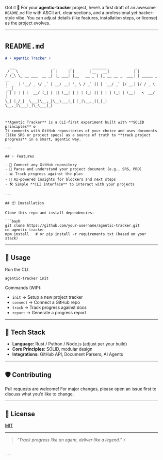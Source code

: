 Got it 🚀 For your **agentic-tracker** project, here’s a first draft of an awesome `README.md` file with ASCII art, clear sections, and a professional yet hacker-style vibe. You can adjust details (like features, installation steps, or license) as the project evolves.

---

# `README.md`

```markdown
# ⚡ Agentic Tracker ⚡

```

```
  ___                 _       _         _______             _             
 / _ \               | |     | |       |__   __|           | |            
/ /_\ \_ __ ___  __ _| |_ ___| |__   __ _ | |_ __ __ _  ___| | _____ _ __ 
|  _  | '__/ _ \/ _` | __/ __| '_ \ / _` || | '__/ _` |/ __| |/ / _ \ '__|
| | | | | |  __/ (_| | || (__| | | | (_| || | | | (_| | (__|   <  __/ |   
\_| |_/_|  \___|\__,_|\__\___|_| |_|\__,_||_|_|  \__,_|\___|_|\_\___|_|   
                                                                          
```

````

**Agentic Tracker** is a CLI-first experiment built with **SOLID principles** ⚙️  
It connects with GitHub repositories of your choice and uses documents (like SRS or project specs) as a source of truth to **track project progress** in a smart, agentic way.

---

## ✨ Features

- 🔗 Connect any GitHub repository  
- 📑 Parse and understand your project document (e.g., SRS, PRD)  
- 📊 Track progress against the plan  
- 🤖 AI-powered insights for blockers and next steps  
- 🛠 Simple **CLI interface** to interact with your projects  

---

## 📦 Installation

Clone this repo and install dependencies:

```bash
git clone https://github.com/your-username/agentic-tracker.git
cd agentic-tracker
npm install   # or pip install -r requirements.txt (based on your stack)
````

---

## 🚀 Usage

Run the CLI:

```bash
agentic-tracker init
```

Commands (WIP):

* `init` → Setup a new project tracker
* `connect` → Connect a GitHub repo
* `track` → Track progress against docs
* `report` → Generate a progress report

---

## 🧩 Tech Stack

* **Language:** Rust / Python / Node.js (adjust per your build)
* **Core Principles:** SOLID, modular design
* **Integrations:** GitHub API, Document Parsers, AI Agents

---

## 🛡️ Contributing

Pull requests are welcome! For major changes, please open an issue first to discuss what you’d like to change.

---

## 📜 License

[MIT](./LICENSE)

---

> *“Track progress like an agent, deliver like a legend.”* ⚡

```

---
